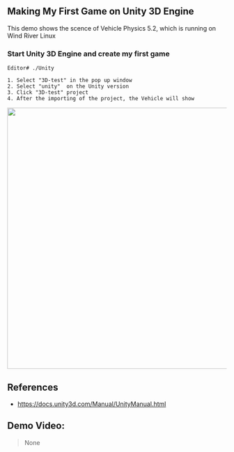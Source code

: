 ## Making My First Game on Unity 3D Engine
This demo shows the scence of Vehicle Physics 5.2, which is running on Wind River Linux

### Start Unity 3D Engine and create my first game

```
Editor# ./Unity
```

```
1. Select "3D-test" in the pop up window
2. Select "unity"  on the Unity version 
3. Click "3D-test" project
4. After the importing of the project, the Vehicle will show

```

<img src="./myfistgame.png" width="600">

## References
* https://docs.unity3d.com/Manual/UnityManual.html

## Demo Video:
> None

